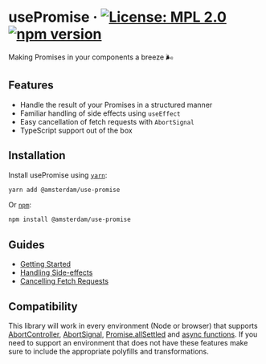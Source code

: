 # usePromise &middot; [![License: MPL 2.0](https://img.shields.io/badge/License-MPL%202.0-brightgreen.svg)](https://github.com/Amsterdam/use-promise/blob/main/LICENSE.md) [![npm version](https://img.shields.io/npm/v/@amsterdam/use-promise.svg?style=flat)](https://www.npmjs.com/package/@amsterdam/use-promise)

Making Promises in your components a breeze 🌬️

## Features
- Handle the result of your Promises in a structured manner
- Familiar handling of side effects using `useEffect`
- Easy cancellation of fetch requests with `AbortSignal`
- TypeScript support out of the box

## Installation

Install usePromise using [`yarn`](https://yarnpkg.com/en/package/@amsterdam/use-promise):

```bash
yarn add @amsterdam/use-promise
```

Or [`npm`](https://www.npmjs.com/package/@amsterdam/use-promise):

```bash
npm install @amsterdam/use-promise
```

## Guides
- [Getting Started](./guides/getting-started.md)
- [Handling Side-effects](./guides/side-effects.md)
- [Cancelling Fetch Requests](./guides/cancelling-requests.md)

## Compatibility

This library will work in every environment (Node or browser) that supports [AbortController](https://developer.mozilla.org/en-US/docs/Web/API/AbortController), [AbortSignal](https://developer.mozilla.org/en-US/docs/Web/API/AbortSignal), [Promise.allSettled](https://developer.mozilla.org/en-US/docs/Web/JavaScript/Reference/Global_Objects/Promise/allSettled) and [async functions](https://developer.mozilla.org/en-US/docs/Web/JavaScript/Reference/Statements/async_function). If you need to support an environment that does not have these features make sure to include the appropriate polyfills and transformations.
